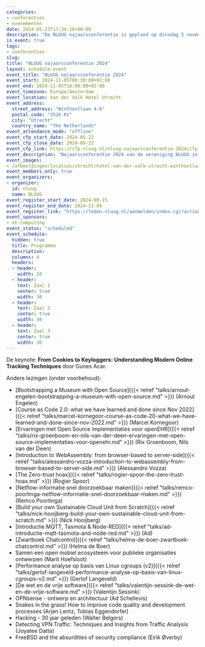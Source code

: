 ```yaml
---
categories:
- conferenties
- evenementen
date: 2024-05-23T17:34:16+00:00
description: "De NLUUG najaarsconferentie is gepland op dinsdag 5 november 2024 in het Van der Valk Hotel Utrecht."
is_event: true
tags:
- conferenties
slug:
title: "NLUUG najaarsconferentie 2024"
layout: schedule-event
event_title: "NLUUG najaarsconferentie 2024"
event_start: 2024-11-05T08:30:00+02:00
event_end: 2024-11-05T18:00:00+02:00
event_timezone: Europe/Amsterdam
event_location: Van der Valk Hotel Utrecht
event_address:
  street_address: "Winthontlaan 4-6"
  postal_code: "3526 KV"
  city: "Utrecht"
  country_name: "The Netherlands"
event_attendance_mode: "offline"
event_cfp_start_date: 2024-05-22
event_cfp_close_date: 2024-09-22
event_cfp_link: https://cfp.nluug.nl/nluug-najaarsconferentie-2024/cfp
event_description: "Najaarsconferentie 2024 van de vereniging NLUUG in het Van der Valk Hotel te Utrecht"
event_images:
- /afbeeldingen/locaties/utrecht/hotel-van-der-valk-utrecht-winthontlaan.jpg
event_members_only: true
event_organizers:
- organizer:
  id: nluug
  name: NLUUG
event_register_start_date: 2024-09-15
event_register_end_date: 2024-11-05
event_register_link: "https://leden.nluug.nl/aanmelden/index.cgi?action=event"
event_sponsors:
- at-computing
event_status: "scheduled"
event_schedule:
  hidden: true
  title: Programma
  description:
  columns: 4
  headers:
  - header:
    width: 10
  - header:
    text: Zaal 1
    center: true
    width: 30
  - header:
    text: Zaal 2
    center: true
    width: 30
  - header:
    text: Zaal 3
    center: true
    width: 30
---
```


De keynote: **From Cookies to Keyloggers: Understanding Modern Online Tracking Techniques** door Gunes Acar.

Andere lezingen (onder voorbehoud):
* [Bootstrapping a Museum with Open Source]({{< relref "talks/arnout-engelen-bootstrapping-a-museum-with-open-source.md" >}}) (Arnout Engelen)
* [Course as Code 2.0: what we have learned and done since Nov 2022]({{< relref "talks/marcel-kornegoor-course-as-code-20-what-we-have-learned-and-done-since-nov-2022.md" >}}) (Marcel Kornegoor)
* [Ervaringen met Open Source implementaties voor openEHR]({{< relref "talks/rix-groenboom-en-nils-van-der-deen-ervaringen-met-open-source-implementaties-voor-openehr.md" >}}) (Rix Groenboom, Nils van der Deen)
* [Introduction to WebAssembly: from browser-based to server-side]({{< relref "talks/alessandro-vozza-introduction-to-webassembly-from-browser-based-to-server-side.md" >}}) (Alessandro Vozza)
* [The Zero-trust hoax]({{< relref "talks/rogier-spoor-the-zero-trust-hoax.md" >}}) (Rogier Spoor)
* [Netflow-informatie snel doorzoekbaar maken]({{< relref "talks/remco-poortinga-netflow-informatie-snel-doorzoekbaar-maken.md" >}}) (Remco Poortinga)
* [Build your own Sustainable Cloud Unit from Scratch]({{< relref "talks/nick-hooijberg-build-your-own-sustainable-cloud-unit-from-scratch.md" >}}) (Nick Hooijberg)
* [Introductie MQTT, Tasmota & Node-RED]({{< relref "talks/ad-introductie-mqtt-tasmota-and-node-red.md" >}}) (Ad)
* [Zwartboek Chatcontrol]({{< relref "talks/helma-de-boer-zwartboek-chatcontrol.md" >}}) (Helma de Boer)
* Samen een open mobiel ecosysteem voor publieke organisaties ontwerpen (Marit Hoefsloot)
* [Performance analyse op basis van Linux cgroups (v2)]({{< relref "talks/gerlof-langeveld-performance-analyse-op-basis-van-linux-cgroups-v2.md" >}}) (Gerlof Langeveld)
* [De wet en de vrije software]({{< relref "talks/valentijn-sessink-de-wet-en-de-vrije-software.md" >}}) (Valentijn Sessink)
* OPNsense - ontwerp en architectuur (Ad Schellevis)
* Snakes in the grass! How to improve code quality and development processes (Arjen Lentz, Tobias Eggendorfer)
* Hacking - 30 jaar geleden (Walter Belgers)
* Detecting VPN Traffic: Techniques and Insights from Traffic Analysis (Joyatee Datta)
* FreeBSD and the absurdities of security compliance (Eirik Øverby)
